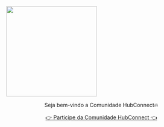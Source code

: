<img align="center" src="https://cwmkt.com.br/wp-content/uploads/2024/04/logo_github.png" width="240" />

<p align="center">Seja bem-vindo a Comunidade HubConnect🔥</p>

<p align="center"> 
<a href="https://hubconnect.top" target="_blank">👉 Participe da Comunidade HubConnect 👈</a>
</p>
